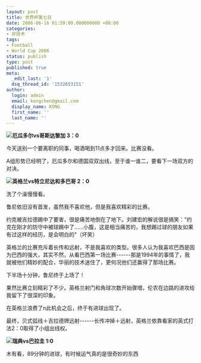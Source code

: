 ```yaml
---
layout: post
title: 世界杯第七日
date: 2006-06-16 01:59:00.000000000 +08:00
categories:
- 非技术
tags:
- Football
- World Cup 2006
status: publish
type: post
published: true
meta:
  _edit_last: '1'
  dsq_thread_id: '1532653151'
author:
  login: admin
  email: kongchen@gmail.com
  display_name: KONG
  first_name: ''
  last_name: ''
---
```

**![](assets/soccerball.gif)厄瓜多尔vs哥斯达黎加 3：0**

今天送别一个要离职的同事，喝酒喝到11点多才回来。比赛没看。

A组形势已经明了，厄瓜多尔和德国双双出线，至于谁一谁二，要看下一场双方的对决。

**![](assets/soccerball.gif)英格兰vs特立尼达和多巴哥 2：0**

洗了个澡慢慢看。

鲁尼依旧没有首发，虽然我不喜欢他，但是我喜欢精彩的比赛。

约克被吉拉德踢中了要害，很是痛苦地倒在了地下。刘建宏的解说很是搞笑："约克在刚才的防守中被球踢中了......小腹，这是相当痛苦的，我想踢过球的朋友如果有过这样的经历，是会明白的"（坏笑）

英格兰的比赛充斥着长传和远射，不是我喜欢的类型。很多人认为我喜欢巴西是因为巴西的强大，其实不然，从看巴西第一场比赛------那是1994年的事情了，我就被他们精妙的配合，华丽的技术迷住了，更何况他们还赢得了那场比赛。

下半场十分钟，鲁尼终于上场了！

果然比赛立刻精彩了不少。英格兰射门和角球次数开始骤增。伦农在边路的进攻给我留下了很深的印象。

在英格兰浪费了n此机会之后，终于有进球出现了。

最终，贝式弧线＋吉拉德牌远射------长传冲掉＋远射，英格兰依靠看家的英式打法2：0取得了小组出线权。

**![](assets/soccerball.gif)瑞典vs巴拉圭 1:0**

木有看，89分钟的进球，有时候运气真的是很奇妙的东西